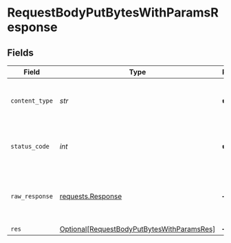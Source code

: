 # RequestBodyPutBytesWithParamsResponse


## Fields

| Field                                                                                                     | Type                                                                                                      | Required                                                                                                  | Description                                                                                               |
| --------------------------------------------------------------------------------------------------------- | --------------------------------------------------------------------------------------------------------- | --------------------------------------------------------------------------------------------------------- | --------------------------------------------------------------------------------------------------------- |
| `content_type`                                                                                            | *str*                                                                                                     | :heavy_check_mark:                                                                                        | HTTP response content type for this operation                                                             |
| `status_code`                                                                                             | *int*                                                                                                     | :heavy_check_mark:                                                                                        | HTTP response status code for this operation                                                              |
| `raw_response`                                                                                            | [requests.Response](https://requests.readthedocs.io/en/latest/api/#requests.Response)                     | :heavy_minus_sign:                                                                                        | Raw HTTP response; suitable for custom response parsing                                                   |
| `res`                                                                                                     | [Optional[RequestBodyPutBytesWithParamsRes]](../../models/operations/requestbodyputbyteswithparamsres.md) | :heavy_minus_sign:                                                                                        | OK                                                                                                        |